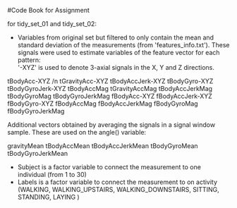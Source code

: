 #Code Book for Assignment

for tidy_set_01 and tidy_set_02:
- Variables from original set but filtered to only contain the mean and standard deviation of the measurements (from 'features_info.txt'). These signals were used to estimate variables of the feature vector for each pattern:  
'-XYZ' is used to denote 3-axial signals in the X, Y and Z directions.

tBodyAcc-XYZ /n
tGravityAcc-XYZ
tBodyAccJerk-XYZ
tBodyGyro-XYZ
tBodyGyroJerk-XYZ
tBodyAccMag
tGravityAccMag
tBodyAccJerkMag
tBodyGyroMag
tBodyGyroJerkMag
fBodyAcc-XYZ
fBodyAccJerk-XYZ
fBodyGyro-XYZ
fBodyAccMag
fBodyAccJerkMag
fBodyGyroMag
fBodyGyroJerkMag

Additional vectors obtained by averaging the signals in a signal window sample. These are used on the angle() variable:

gravityMean
tBodyAccMean
tBodyAccJerkMean
tBodyGyroMean
tBodyGyroJerkMean
- Subject is a factor variable to connect the measurement to one individual (from 1 to 30)
- Labels is a factor variable to connect the measurement to on activity (WALKING, WALKING_UPSTAIRS, WALKING_DOWNSTAIRS, 
SITTING, STANDING, LAYING
)

